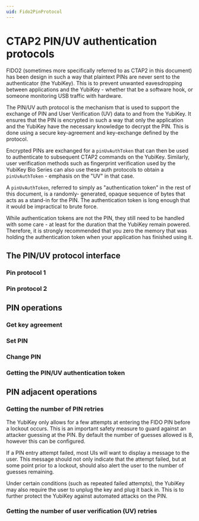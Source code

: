 ```yaml
---
uid: Fido2PinProtocol
---
```


<!-- Copyright 2022 Yubico AB

Licensed under the Apache License, Version 2.0 (the "License");
you may not use this file except in compliance with the License.
You may obtain a copy of the License at

    http://www.apache.org/licenses/LICENSE-2.0

Unless required by applicable law or agreed to in writing, software
distributed under the License is distributed on an "AS IS" BASIS,
WITHOUT WARRANTIES OR CONDITIONS OF ANY KIND, either express or implied.
See the License for the specific language governing permissions and
limitations under the License. -->

# CTAP2 PIN/UV authentication protocols

FIDO2 (sometimes more specifically referred to as CTAP2 in this document) has been design in such
a way that plaintext PINs are never sent to the authenticator (the YubiKey). This is to prevent unwanted
eavesdropping between applications and the YubiKey - whether that be a software hook, or someone monitoring
USB traffic with hardware.

The PIN/UV auth protocol is the mechanism that is used to support the exchange of PIN and User Verification (UV)
data to and from the YubiKey. It ensures that the PIN is encrypted in such a way that only the application
and the YubiKey have the necessary knowledge to decrypt the PIN. This is done using a secure key-agreement and
key-exchange defined by the protocol.

Encrypted PINs are exchanged for a `pinUvAuthToken` that can then be used to authenticate to subsequent CTAP2
commands on the YubiKey. Similarly, user verification methods such as fingerprint verification used by the
YubiKey Bio Series can also use these auth protocols to obtain a `pinUvAuthToken` - emphasis on the "UV" in
that case.

A `pinUvAuthToken`, referred to simply as "authentication token" in the rest of this document, is a randomly-
generated, opaque sequence of bytes that acts as a stand-in for the PIN. The authentication token is long
enough that it would be impractical to brute force.

While authentication tokens are not the PIN, they still need to be handled with some care - at least for the
duration that the YubiKey remain powered. Therefore, it is strongly recommended that you zero the memory
that was holding the authentication token when your application has finished using it.

## The PIN/UV protocol interface

### Pin protocol 1

### Pin protocol 2

## PIN operations

### Get key agreement

### Set PIN

### Change PIN

### Getting the PIN/UV authentication token

## PIN adjacent operations

### Getting the number of PIN retries

The YubiKey only allows for a few attempts at entering the FIDO PIN before a lockout occurs. This is an
important safety measure to guard against an attacker guessing at the PIN. By default the number of
guesses allowed is 8, however this can be configured.

If a PIN entry attempt failed, most UIs will want to display a message to the user. This message should
not only indicate that the attempt failed, but at some point prior to a lockout, should also alert the
user to the number of guesses remaining.

Under certain conditions (such as repeated failed attempts), the YubiKey may also require the user to
unplug the key and plug it back in. This is to further protect the YubiKey against automated attacks
on the PIN.

### Getting the number of user verification (UV) retries
